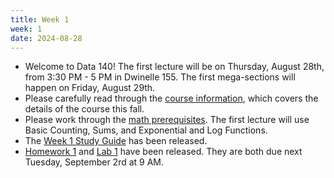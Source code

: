 ```yaml
---
title: Week 1
week: 1
date: 2024-08-28
---
```


- Welcome to Data 140! The first lecture will be on Thursday, August 28th, from 3:30 PM - 5 PM in Dwinelle 155. The first mega-sections will happen on Friday, August 29th.
- Please carefully read through the [course information](course-info), which covers the details of the course this fall.
- Please work through the [math prerequisites](resources/prereqs). The first lecture will use Basic Counting, Sums, and Exponential and Log Functions.
- The [Week 1 Study Guide](/assets/guides/fall25/week01.pdf) has been released.
- [Homework 1](http://prob140.datahub.berkeley.edu/hub/user-redirect/git-pull?repo=https://github.com/prob140/materials-fa25&branch=main&subPath=hw/Homework_01.ipynb) and [Lab 1](http://prob140.datahub.berkeley.edu/hub/user-redirect/git-pull?repo=https://github.com/prob140/materials-fa25&branch=main&subPath=lab/Lab_01.ipynb) have been released. They are both due next Tuesday, September 2rd at 9 AM.